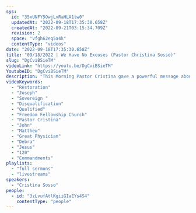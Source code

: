 ```yaml
---
sys:
  id: "35xUNFY5OwjLvRaHLA1tw0"
  updatedAt: "2022-09-18T17:35:30.658Z"
  createdAt: "2022-09-21T03:15:34.709Z"
  revision: 2
  space: "vfgh62eq5a4k"
  contentType: "videos"
date: "2022-09-18T17:35:30.658Z"
title: "09/18/2022 | We Have No Excuses (Pastor Christina Sosso)"
slug: "DgCviBSieTM"
videoLink: "https://youtu.be/DgCviBSieTM"
YoutubeID: "DgCviBSieTM"
description: "This Morning Pastor Cristina gave a powerful message about or qualifications of spreading the gospel. Turns out we have no excuses, no age, gender, education, or where we grew up disqualifies us from The Great Commission. We need to come to terms with ourselves that our God is sovereign.\nWhy do we continue to pay attention to the bad news network? Why aren't we pushing back on this worlds system? Everyone of us believers are anointed to do all things through Christ, if you are not anointed, you are not a believer. So stop holding yourself back by saying \"I don't have the anointing.\"\nJohn 14:15 If you love me, keep my commands. Remember God is sovereign over our lives because we are bought with a price. Take no information to the heart if you have not ran it by the great physician the Lord our God. Its time to stop balancing between two systems; The worlds system and Gods' system.  Those to systems will never mix. It is time for our restoration. This sermon was delivered at Freedom Fellowship Church International in San Antonio, TX.\n"
videoKeywords:
  - "Restoration"
  - "Joseph"
  - "Sovereign "
  - "Disqualification"
  - "Qualified"
  - "Freedom Fellowship Church"
  - "Pastor Cristina"
  - "John"
  - "Matthew"
  - "Great Physician"
  - "Debra"
  - "Jesus"
  - "120"
  - "Commandments"
playlists:
  - "full sermons"
  - "livestreams"
speakers:
  - "Cristina Sosso"
people:
  - id: "3zLvufAtlKgiiGIaEYs4S4"
    contentType: "people"
---
```

